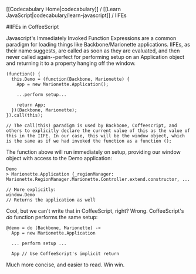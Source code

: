 [[Codecabulary Home|codecabulary]] / [[Learn JavaScript|codecabulary/learn-javascript]] / IIFEs

#IIFEs in CoffeeScript

Javascript's Immediately Invoked Function Expressions are a common paradigm for loading things like Backbone/Marionette applications. IIFEs, as their name suggests, are called as soon as they are evaluated, and then never called again--perfect for performing setup on an Application object and returning it to a property hanging off the window.

	(function() {
	  this.Demo = (function(Backbone, Marionette) {
	    App = new Marionette.Application();
	    
	    ...perform setup...
	    
	    return App;
	  })(Backbone, Marionette);
	}).call(this);
	
	// The call(this) paradigm is used by Backbone, Coffeescript, and others to explicitly declare the current value of this as the value of this in the IIFE. In our case, this will be the window object, which is the same as if we had invoked the function as a function ();
	
The function above will run immediately on setup, providing our window object with access to the Demo application:

	Demo
	> Marionette.Application {_regionManager: Marionette.RegionManager.Marionette.Controller.extend.constructor, ...
	
	// More explicitly:
	window.Demo
	// Returns the application as well
	
Cool, but we can't write that in CoffeeScript, right? Wrong. CoffeeScript's _do_ function performs the same setup:

	@demo = do (Backbone, Marionette) ->
	  App = new Marionette.Application
	  
	  ... perform setup ...
	  
	  App // Use CoffeeScript's implicit return
	  
Much more concise, and easier to read. Win win.
